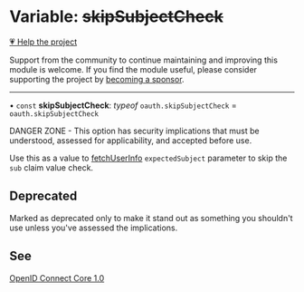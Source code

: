 # Variable: ~~skipSubjectCheck~~

[💗 Help the project](https://github.com/sponsors/panva)

Support from the community to continue maintaining and improving this module is welcome. If you find the module useful, please consider supporting the project by [becoming a sponsor](https://github.com/sponsors/panva).

***

• `const` **skipSubjectCheck**: *typeof* `oauth.skipSubjectCheck` = `oauth.skipSubjectCheck`

DANGER ZONE - This option has security implications that must be understood,
assessed for applicability, and accepted before use.

Use this as a value to [fetchUserInfo](../functions/fetchUserInfo.md) `expectedSubject` parameter to
skip the `sub` claim value check.

## Deprecated

Marked as deprecated only to make it stand out as something you
  shouldn't use unless you've assessed the implications.

## See

[OpenID Connect Core 1.0](https://openid.net/specs/openid-connect-core-1_0.html#UserInfoResponse)
